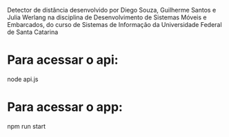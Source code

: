 Detector de distância desenvolvido por Diego Souza, Guilherme Santos e Julia Werlang na disciplina de Desenvolvimento de Sistemas Móveis e Embarcados, do curso de Sistemas de Informação da Universidade Federal de Santa Catarina


# Para acessar o api:
node api.js

# Para acessar o app:
npm run start

